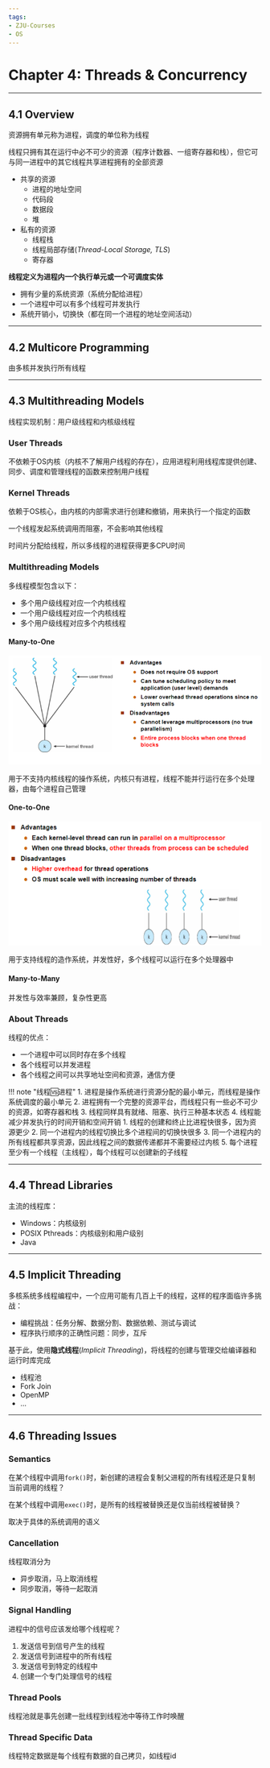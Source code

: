 ```yaml
---
tags:
- ZJU-Courses
- OS
---
```


# Chapter 4: Threads & Concurrency

---

## 4.1 Overview

资源拥有单元称为进程，调度的单位称为线程

线程只拥有其在运行中必不可少的资源（程序计数器、一组寄存器和栈），但它可与同一进程中的其它线程共享进程拥有的全部资源

- 共享的资源
    - 进程的地址空间
    - 代码段
    - 数据段
    - 堆
- 私有的资源
    - 线程栈
    - 线程局部存储(*Thread-Local Storage, TLS*)
    - 寄存器

**线程定义为进程内一个执行单元或一个可调度实体**

- 拥有少量的系统资源（系统分配给进程）
- 一个进程中可以有多个线程可并发执行
- 系统开销小，切换快（都在同一个进程的地址空间活动）

---

## 4.2 Multicore Programming

由多核并发执行所有线程

---

## 4.3 Multithreading Models

线程实现机制：用户级线程和内核级线程

### User Threads

不依赖于OS内核（内核不了解用户线程的存在），应用进程利用线程库提供创建、同步、调度和管理线程的函数来控制用户线程

### Kernel Threads

依赖于OS核心，由内核的内部需求进行创建和撤销，用来执行一个指定的函数

一个线程发起系统调用而阻塞，不会影响其他线程

时间片分配给线程，所以多线程的进程获得更多CPU时间

### Multithreading Models

多线程模型包含以下：

- 多个用户级线程对应一个内核线程
- 一个用户级线程对应一个内核线程
- 多个用户级线程对应多个内核线程

#### Many-to-One

![Many-to-One](assets/Many-to-One.png)

用于不支持内核线程的操作系统，内核只有进程，线程不能并行运行在多个处理器，由每个进程自己管理

#### One-to-One

![One-to-One](assets/One-to-One.png)

用于支持线程的造作系统，并发性好，多个线程可以运行在多个处理器中

#### Many-to-Many

并发性与效率兼顾，复杂性更高

### About Threads

线程的优点：

- 一个进程中可以同时存在多个线程
- 各个线程可以并发进程
- 各个线程之间可以共享地址空间和资源，通信方便

!!! note "线程🆚进程"
    1. 进程是操作系统进行资源分配的最小单元，而线程是操作系统调度的最小单元
    2. 进程拥有一个完整的资源平台，而线程只有一些必不可少的资源，如寄存器和栈
    3. 线程同样具有就绪、阻塞、执行三种基本状态
    4. 线程能减少并发执行的时间开销和空间开销
        1. 线程的创建和终止比进程快很多，因为资源更少
        2. 同一个进程内的线程切换比多个进程间的切换快很多
        3. 同一个进程内的所有线程都共享资源，因此线程之间的数据传递都并不需要经过内核
    5. 每个进程至少有一个线程（主线程），每个线程可以创建新的子线程

---

## 4.4 Thread Libraries

主流的线程库：

- Windows：内核级别
- POSIX Pthreads：内核级别和用户级别
- Java

---

## 4.5 Implicit Threading

多核系统多线程编程中，一个应用可能有几百上千的线程，这样的程序面临许多挑战：

- 编程挑战：任务分解、数据分割、数据依赖、测试与调试
- 程序执行顺序的正确性问题：同步，互斥

基于此，使用**隐式线程**(*Implicit Threading*)，将线程的创建与管理交给编译器和运行时库完成

- 线程池
- Fork Join
- OpenMP
- ...

---

## 4.6 Threading Issues

### Semantics

在某个线程中调用`fork()`时，新创建的进程会复制父进程的所有线程还是只复制当前调用的线程？

在某个线程中调用`exec()`时，是所有的线程被替换还是仅当前线程被替换？

取决于具体的系统调用的语义

### Cancellation

线程取消分为

- 异步取消，马上取消线程
- 同步取消，等待一起取消

### Signal Handling

进程中的信号应该发给哪个线程呢？

1. 发送信号到信号产生的线程
2. 发送信号到进程中的所有线程
3. 发送信号到特定的线程中
4. 创建一个专门处理信号的线程

### Thread Pools

线程池就是事先创建一批线程到线程池中等待工作时唤醒

### Thread Specific Data

线程特定数据是每个线程有数据的自己拷贝，如线程id
